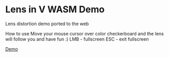 # Lens in V WASM Demo
Lens distortion demo ported to the web

How to use
Move your mouse cursor over color checkerboard and the lens will follow you and have fun :)
LMB - fullscreen
ESC - exit fullscreen

[Demo](https://sewerynkaminski.github.io/Lens-in-V-WASM-Demo/)
